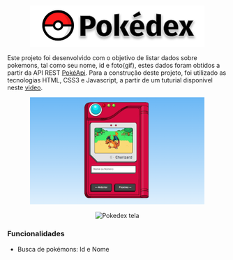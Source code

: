 <p align="center">
  <img alt="Pokedex logo" src="./img//images/logo.svg" width="400px" />
</p>

Este projeto foi desenvolvido com o objetivo de listar dados sobre pokemons, tal como seu nome, id e foto(gif), estes dados foram obtidos a partir da API REST [PokéApi](https://pokeapi.co). Para a construção deste projeto, foi utilizado as tecnologias HTML, CSS3 e Javascript, a partir de um tuturial disponivel neste [video](https://www.youtube.com/watch?v=SjtdH3dWLa8&t=2575s).

<p align="center">
  <img alt="Pokedex tela" src="./.github/telaApp.png" width="400px" />
</p>
<p align="center">
  <img alt="Pokedex tela" src="./.github/telaApp2.png" width="400px" />
</p>

### Funcionalidades

- Busca de pokémons: Id e Nome
